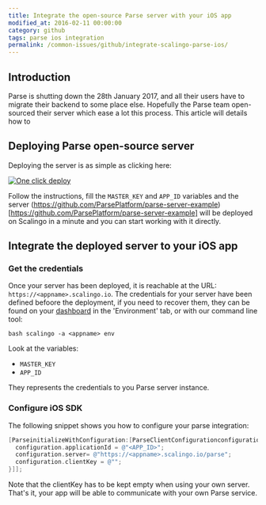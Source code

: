 ```yaml
---
title: Integrate the open-source Parse server with your iOS app
modified_at: 2016-02-11 00:00:00
category: github
tags: parse ios integration
permalink: /common-issues/github/integrate-scalingo-parse-ios/
---
```


## Introduction

Parse is shutting down the 28th January 2017, and all their users have to
migrate their backend to some place else. Hopefully the Parse team open-sourced
their server which ease a lot this process. This article will details how to

## Deploying Parse open-source server

Deploying the server is as simple as clicking here:

[![One click
deploy](https://cdn.scalingo.com/deploy/button.svg)](https://my.scalingo.com/deploy?source=https://github.com/ParsePlatform/parse-server-example)

Follow the instructions, fill the `MASTER_KEY` and `APP_ID` variables and the server
(https://github.com/ParsePlatform/parse-server-example)[https://github.com/ParsePlatform/parse-server-example]
will be deployed on Scalingo in a minute and you can start working with it directly.

## Integrate the deployed server to your iOS app

### Get the credentials

Once your server has been deployed, it is reachable at the URL:
`https://<appname>.scalingo.io`. The credentials for your server have been
defined befoore the deployment, if you need to recover them, they can be found
on your [dashboard](https://my.scalingo.com) in the 'Environment' tab, or with
our command line tool:

```bash scalingo -a <appname> env ```

Look at the variables:

- `MASTER_KEY`
- `APP_ID`

They represents the credentials to you Parse server instance.

### Configure iOS SDK

The following snippet shows you how to configure your parse integration:

```objective-c
[ParseinitializeWithConfiguration:[ParseClientConfigurationconfigurationWithBlock:^(id<ParseMutableClientConfiguration> _Nonnull configuration) {
  configuration.applicationId = @"<APP_ID>";
  configuration.server= @"https://<appname>.scalingo.io/parse";
  configuration.clientKey = @"";
}]];
```

Note that the clientKey has to be kept empty when using your own server. That's
it, your app will be able to communicate with your own Parse service.
